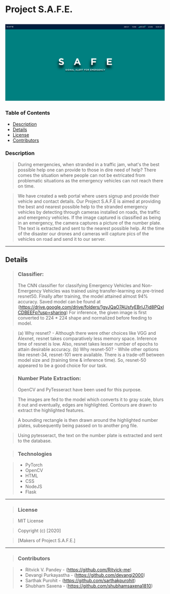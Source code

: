 # Project S.A.F.E.

![Project Image](https://github.com/sarthakpurohit/Project-SAFE/blob/alpha/home_page.png)
---

### Table of Contents

- [Description](#description)
- [Details](#details)
- [License](#license)
- [Contributors](#contributors)


### Description

> During emergencies, when stranded in a traffic jam, what's the best possible help one can provide to those in dire need of help? There comes the situation where people can not be extricated from problematic situations as the emergency vehicles can not reach there on time.

> We have created a web portal where users signup and provide their vehicle and contact details. Our Project S.A.F.E is aimed at providing the best and nearest possible help to the stranded emergency vehicles by detecting through cameras installed on roads, the traffic and emergency vehicles. If the image captured  is classified as being in an emergency, the camera captures a picture of the number plate. The text is extracted and sent to the nearest possible help. At the time of the disaster our drones and cameras will capture pics of the vehicles on road and send it to our server.

---

## Details
> ### Classifier: 
>   The CNN classifier for classifying Emergency Vehicles and Non-Emergency Vehicles was trained using transfer-learning on pre-trined resnet50. Finally after training, the model attained almost 94% accuracy. Saved model can be found at (https://drive.google.com/drive/folders/1gyJQaO7AUsfyEBrIJ7jd8PQxlCDBEEFp?usp=sharing)
>    For inference, the given image is first converted to 224 * 224 shape and normalized before feeding to model.

>   (a) Why resnet?
>        - Although there were other choices like VGG and Alexnet, resnet takes comparatively less memory space. Inference time of resnet is low. Also, resnet takes lesser number of epochs to attain desirable accuracy.
>     (b) Why resnet-50?
>        - While other options like resnet-34, resnet-101 were available. There is a trade-off between model size and (training time & inference time). So, resnet-50 appeared to be a good choice for our task.

> ### Number Plate Extraction:
> OpenCV and PyTesseract have been used for this purpose.

> The images are fed to the model which converts it to gray scale, blurs it out and eventually, edges are highlighted. Contours are drawn to extract the highlighted features.

> A bounding rectangle is then drawn around the highlighted number plates, subsequently being passed on to another png file.

> Using pytesseract, the text on the number plate is extracted and sent to the database.


> ### Technologies

>- PyTorch
>- OpenCV
>- HTML
>- CSS
>- NodeJS
>- Flask

---


>### License

>MIT License

> Copyright (c) [2020] 

> [Makers of Project S.A.F.E.]


---

> ### Contributors

>- Ritvick V. Pandey - (https://github.com/Ritvick-me)
>- Devangi Purkayastha - (https://github.com/devangi2000)
>- Sarthak Purohit - (https://github.com/sarthakpurohit)
>- Shubham Saxena - (https://github.com/shubhamsaxena1810)

